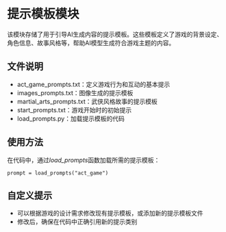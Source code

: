 # 提示模板模块

该模块存储了用于引导AI生成内容的提示模板。这些模板定义了游戏的背景设定、角色信息、故事风格等，帮助AI模型生成符合游戏主题的内容。

## 文件说明

* act\_game\_prompts.txt：定义游戏行为和互动的基本提示
* images\_prompts.txt：图像生成的提示模板
* martial\_arts\_prompts.txt：武侠风格故事的提示模板
* start\_prompts.txt：游戏开始时的初始提示
* load\_prompts.py：加载提示模板的代码

## 使用方法

在代码中，通过*load\_prompts*函数加载所需的提示模板：

```
prompt = load_prompts("act_game")
```

## 自定义提示

* 可以根据游戏的设计需求修改现有提示模板，或添加新的提示模板文件
* 修改后，确保在代码中正确引用新的提示类别
